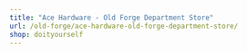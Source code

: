 ```yaml
---
title: "Ace Hardware - Old Forge Department Store"
url: /old-forge/ace-hardware-old-forge-department-store/
shop: doityourself
---
```

